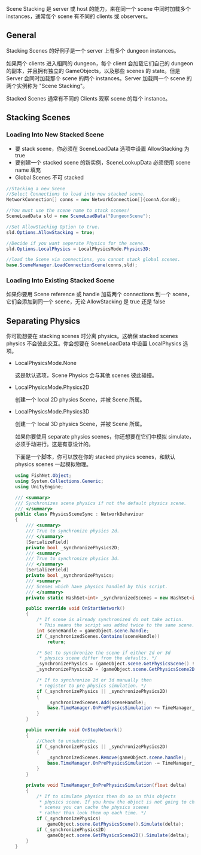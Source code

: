 Scene Stacking 是 server 或 host 的能力，来在同一个 scene 中同时加载多个 instances，通常每个 scene 有不同的 clients 或 observers。

## General

Stacking Scenes 的好例子是一个 server 上有多个 dungeon instances。

如果两个 clients 进入相同的 dungeon，每个 client 会加载它们自己的 dungeon 的副本，并且拥有独立的 GameObjects，以及那些 scenes 的 state。但是 Server 会同时加载那个 scene 的两个 instances。Server 加载同一个 scene 的两个实例称为 "Scene Stacking"。

Stacked Scenes 通常有不同的 Clients 观察 scene 的每个 instance。

## Stacking Scenes

### Loading Into New Stacked Scene

- 要 stack scene，你必须在 SceneLoadData 选项中设置 AllowStacking 为 true
- 要创建一个 stacked scene 的新实例，SceneLookupData 必须使用 scene name 填充
- Global Scenes 不可 stacked

```C#
//Stacking a new Scene
//Select Connections to load into new stacked scene.
NetworkConnection[] conns = new NetworkConnection[]{connA,ConnB};

//You must use the scene name to stack scenes!
SceneLoadData sld = new SceneLoadData("DungeonScene");

//Set AllowStacking Option to true.
sld.Options.AllowStacking = true;

//Decide if you want seperate Physics for the scene.
sld.Options.LocalPhysics = LocalPhysicsMode.Physics3D;

//load the Scene via connections, you cannot stack global scenes.
base.SceneManager.LoadConnectionScene(conns,sld);
```

### Loading Into Existing Stacked Scene

如果你要用 Scene reference 或 handle 加载两个 connections 到一个 scene，它们会添加到同一个 scene，无论 AllowStacking 是 true 还是 false

## Separating Physics

你可能想要在 stacking scenes 时分离 physics。这确保 stacked scenes physics 不会彼此交互。你会想要在 SceneLoadData 中设置 LocalPhysics 选项。

- LocalPhysicsMode.None

  这是默认选项，Scene Physics 会与其他 scenes 彼此碰撞。

- LocalPhysicsMode.Physics2D

  创建一个 local 2D physics Scene，并被 Scene 所属。

- LocalPhysicsMode.Physics3D

  创建一个 local 3D physics Scene，并被 Scene 所属。

  如果你要使用 separate physics scenes，你还想要在它们中模拟 simulate，必须手动进行。这是有意设计的。

  下面是一个脚本，你可以放在你的 stacked physics scenes，和默认 physics scenes 一起模拟物理。
  
  ```C#
  using FishNet.Object;
  using System.Collections.Generic;
  using UnityEngine;
  
  /// <summary>
  /// Synchronizes scene physics if not the default physics scene.
  /// </summary>
  public class PhysicsSceneSync : NetworkBehaviour
  {
      /// <summary>
      /// True to synchronize physics 2d.
      /// </summary>
      [SerializeField]
      private bool _synchronizePhysics2D;
      /// <summary>
      /// True to synchronize physics 3d.
      /// </summary>
      [SerializeField]
      private bool _synchronizePhysics;
      /// <summary>
      /// Scenes which have physics handled by this script.
      /// </summary>
      private static HashSet<int> _synchronizedScenes = new HashSet<int>();
  
      public override void OnStartNetwork()
      {
          /* If scene is already synchronized do not take action.
           * This means the script was added twice to the same scene. */
          int sceneHandle = gameObject.scene.handle;
          if (_synchronizedScenes.Contains(sceneHandle))
              return;
  
          /* Set to synchronize the scene if either 2d or 3d
           * physics scene differ from the defaults. */
          _synchronizePhysics = (gameObject.scene.GetPhysicsScene() != Physics.defaultPhysicsScene);
          _synchronizePhysics2D = (gameObject.scene.GetPhysicsScene2D() != Physics2D.defaultPhysicsScene);
  
          /* If to synchronize 2d or 3d manually then
           * register to pre physics simulation. */
          if (_synchronizePhysics || _synchronizePhysics2D)
          {
              _synchronizedScenes.Add(sceneHandle);
              base.TimeManager.OnPrePhysicsSimulation += TimeManager_OnPrePhysicsSimulation;
          }
      }
  
      public override void OnStopNetwork()
      {
          //Check to unsubscribe.
          if (_synchronizePhysics || _synchronizePhysics2D)
          {
              _synchronizedScenes.Remove(gameObject.scene.handle);
              base.TimeManager.OnPrePhysicsSimulation -= TimeManager_OnPrePhysicsSimulation;
          }
      }
  
      private void TimeManager_OnPrePhysicsSimulation(float delta)
      {
          /* If to simulate physics then do so on this objects
           * physics scene. If you know the object is not going to change
           * scenes you can cache the physics scenes
           * rather than look them up each time. */
          if (_synchronizePhysics)
              gameObject.scene.GetPhysicsScene().Simulate(delta);
          if (_synchronizePhysics2D)
              gameObject.scene.GetPhysicsScene2D().Simulate(delta);
      }
  }
  ```